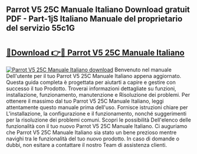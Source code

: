 ## Parrot V5 25C Manuale Italiano Download gratuit PDF - Part-1jS Italiano Manuale del proprietario del servizio 55c1G

# <h2><a href="http://dfepir1.blite.top/?on=Parrot+V5+25C+Manuale+Italiano">🔗Download 👉🔴 Parrot V5 25C Manuale Italiano</a></h2>

[![Parrot V5 25C Manuale Italiano download](https://i.imgur.com/lujVjoI.png)](http://dfepir1.blite.top/?on=Parrot+V5+25C+Manuale+Italiano)
Benvenuto nel manuale Dell'utente per il tuo Parrot V5 25C Manuale Italiano appena aggiornato. Questa guida completa è progettata per aiutarti a capire e gestire con successo il tuo Prodotto. Troverai informazioni dettagliate su funzioni, installazione, funzionamento, manutenzione e Risoluzione dei problemi. Per ottenere il massimo dal tuo Parrot V5 25C Manuale Italiano, leggi attentamente questo manuale prima dell'uso. Fornisce istruzioni chiare per L'installazione, la configurazione e il funzionamento, nonché suggerimenti per la risoluzione dei problemi comuni. Scopri le possibilità Dell'elenco delle funzionalità con il tuo nuovo Parrot V5 25C Manuale Italiano. Ci auguriamo che Parrot V5 25C Manuale Italiano sia stato un bene prezioso mentre navighi tra le funzionalità del tuo nuovo prodotto. In caso di domande o dubbi, non esitare a contattare il nostro Team di assistenza clienti.
